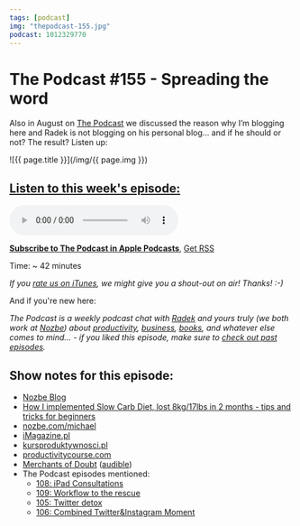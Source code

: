 ```yaml
---
tags: [podcast]
img: "thepodcast-155.jpg"
podcast: 1012329770
---
```


# The Podcast #155 - Spreading the word

Also in August on [The Podcast][p] we discussed the reason why I’m blogging here and Radek is not blogging on his personal blog... and if he should or not? The result? Listen up:

<!--More-->

![{{ page.title }}](/img/{{ page.img }})

## [Listen to this week's episode:][e]

<audio controls>
<source src="https://files.nozbe.com/podcast/155.mp3" type="audio/mpeg">
</audio>

**[Subscribe to The Podcast in Apple Podcasts][i]**, [Get RSS][rss]

Time: ~ 42 minutes

*If you [rate us on iTunes][i], we might give you a shout-out on air! Thanks! :-)*

And if you're new here:

*The Podcast is a weekly podcast chat with [Radek][r] and yours truly (we both work at [Nozbe][n]) about [productivity](/productivity), [business](/business), [books](/books), and whatever else comes to mind… - if you liked this episode, make sure to [check out past episodes](/podcast).*

## Show notes for this episode:

  * [Nozbe Blog](https://nozbe.com/blog)
  * [How I implemented Slow Carb Diet, lost 8kg/17lbs in 2 months - tips and tricks for beginners](https://sliwinski.com/slow-carb-diet/)
  * [nozbe.com/michael](https://nozbe.com/michael)
  * [iMagazine.pl](https://imagazine.pl/)
  * [kursproduktywnosci.pl](https://kursproduktywnosci.pl/)
  * [productivitycourse.com](https://productivitycourse.com/)
  * [Merchants of Doubt](https://www.amazon.com/Merchants-Doubt-Handful-Scientists-Obscured/dp/1608193942/) ([audible](https://www.audible.com/pd/Science-Technology/Merchants-of-Doubt-Audiobook/B004AGYAVK))
  * The Podcast episodes mentioned:
    * [108: iPad Consultations](https://thepodcast.fm/108)
    * [109: Workflow to the rescue](https://thepodcast.fm/109)
    * [105: Twitter detox](https://thepodcast.fm/105)
    * [106: Combined Twitter&Instagram Moment](https://thepodcast.fm/106)



[y]: https://michael.gratis/thepodcastyt
[rss]: http://thepodcast.fm/episodes?format=RSS
[e]: http://thepodcast.fm/episodes/155

[p]: https://michael.gratis/thepodcastfm
[n]: https://nozbe.com/?a=mike
[r]: https://michael.gratis/radex
[i]: https://michael.gratis/thepodcast
[o]: https://michael.gratis/ipadonly

